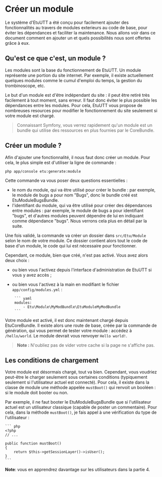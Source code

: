 Créer un module
===============

Le système d'EtuUTT a été conçu pour facilement ajouter des fonctionnalités
au travers de modules exterieurs au code de base, pour éviter les dépendances
et faciliter la maintenance. Nous allons voir dans ce document comment en ajouter
un et quels possibilités nous sont offertes grâce à eux.

Qu'est ce que c'est, un module ?
--------------------------------

Les modules sont la base du fonctionnement de EtuUTT. Un module représente
une portion du site internet. Par exemple, il existe actuellement quelques
modules comme le cumul d'emploi du temps, la gestion du trombinoscope, etc.

Le but d'un module est d'être indépendant du site : il peut être retiré très
facilement à tout moment, sans erreur. Il faut donc éviter le plus possible
les dépendances entre les modules. Pour cela, EtuUTT vous propose de
nombreuses resources pour modifier le fonctionnement du site seulement si
votre module est chargé.

> Connaissant Symfony, vous verrez rapidement qu'un module est un bundle
> qui utilise des ressources en plus fournies par le CoreBundle.

Créer un module ?
-----------------

Afin d'ajouter une fonctionnalité, il nous faut donc créer un module. Pour cela,
le plus simple est d'utiliser la ligne de commande :

	php app/console etu:generate:module

Cette commande va vous poser deux questions essentielles :

 - le nom du module, qui va être utilisé pour créer le bundle : par exemple, le
 module de bugs a pour nom "Bugs", donc le bundle créé est EtuModuleBugsBundle.
 - l'identifiant du module, qui va être utilisé pour créer des dépendances entre
 modules : par exemple, le module de bugs a pour identifiant "bugs", et d'autres
 modules peuvent dépendre de lui en indiquant comme dépendance "bugs". Nous verrons
 cela plus en détail par la suite.

Une fois validé, la commande va créer un dossier dans `src/Etu/Module` selon le nom
de votre module. Ce dossier contient alors tout le code de base d'un module, le code
qui lui est nécessaire pour fonctionner.

Cependant, ce module, bien que créé, n'est pas activé. Vous avez alors deux choix :

 - ou bien vous l'activez depuis l'interface d'administration de EtuUTT si vous y
 avez accès ;
 - ou bien vous l'activez à la main en modifiant le fichier `app/config/modules.yml` :

		``` yaml
        modules:
            - Etu\Module\MyModBundle\EtuModuleMyModBundle
		```

Votre module est activé, il est donc maintenant chargé depuis EtuCoreBundle. Il
existe alors une route de base, créée par la commande de génération, qui vous
permet de tester votre module : accédez à `/hello/world`. Le module devrait vous
renvoyer `Hello world!`.

> **Note :** N'oubliez pas de vider votre cache si la page ne s'affiche pas.


Les conditions de chargement
----------------------------

Votre module est désormais chargé, tout va bien. Cependant, vous voudriez peut-être
le charger seulement sous certaines conditions (typiquement seulement si l'utilisateur
actuel est connecté). Pour cela, il existe dans la classe de module une méthode
appelée `mustBoot()` qui renvoit un booléen : si le module doit booter ou non.

Par exemple, il ne faut booter le EtuModuleBugsBundle que si l'utilisateur actuel est
un utilisateur classique (capable de poster un commentaire). Pour cela, dans la méthode
`mustBoot()`, je fais appel à une vérification du type de l'utilisateur :

	``` php
	<?php
	// ...

	public function mustBoot()
    {
        return $this->getSessionLayer()->isUser();
    }
	```

**Note**: vous en apprendrez davantage sur les utilisateurs dans la partie 4.

